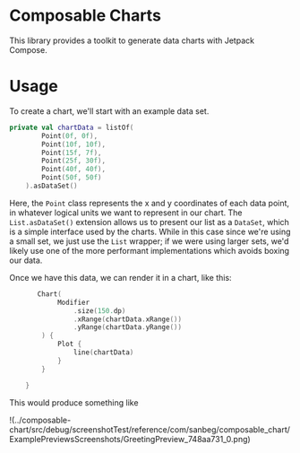 # Composable Charts

This library provides a toolkit to generate data charts with Jetpack Compose.

# Usage

To create a chart, we'll start with an example data set.

```kotlin
private val chartData = listOf(
        Point(0f, 0f),
        Point(10f, 10f),
        Point(15f, 7f),
        Point(25f, 30f),
        Point(40f, 40f),
        Point(50f, 50f)
    ).asDataSet()
```

Here, the `Point` class represents the x and y coordinates of each
data point, in whatever logical units we want to represent in our
chart.  The `List.asDataSet()` extension allows us to present our list
as a `DataSet`, which is a simple interface used by the charts.  While
in this case since we're using a small set, we just use the `List`
wrapper; if we were using larger sets, we'd likely use one of the more
performant implementations which avoids boxing our data.

Once we have this data, we can render it in a chart, like this:

```kotlin
       Chart(
            Modifier
                .size(150.dp)
                .xRange(chartData.xRange())
                .yRange(chartData.yRange())
        ) {
            Plot {
                line(chartData)
            }
        }

    }
```

This would produce something like

!(../composable-chart/src/debug/screenshotTest/reference/com/sanbeg/composable_chart/ExamplePreviewsScreenshots/GreetingPreview_748aa731_0.png)
